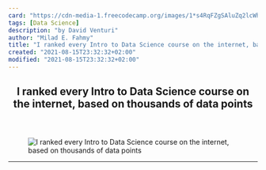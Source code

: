 ```yaml
---
card: "https://cdn-media-1.freecodecamp.org/images/1*s4RqFZgSAluZq2lcWhp5JA.png"
tags: [Data Science]
description: "by David Venturi"
author: "Milad E. Fahmy"
title: "I ranked every Intro to Data Science course on the internet, based on thousands of data points"
created: "2021-08-15T23:32:32+02:00"
modified: "2021-08-15T23:32:32+02:00"
---
```

<div class="site-wrapper">
<main id="site-main" class="site-main outer">
<div class="inner">
<article class="post-full post tag-data-science tag-programming tag-big-data tag-tech tag-startup ">
<header class="post-full-header">
<h1 class="post-full-title">I ranked every Intro to Data Science course on the internet, based on thousands of data points</h1>
</header>
<figure class="post-full-image">
<picture>
<source media="(max-width: 700px)" sizes="1px" srcset="data:image/gif;base64,R0lGODlhAQABAIAAAAAAAP///yH5BAEAAAAALAAAAAABAAEAAAIBRAA7 1w">
<source media="(min-width: 701px)" sizes="(max-width: 800px) 400px,
(max-width: 1170px) 700px,
1400px" srcset="https://cdn-media-1.freecodecamp.org/images/1*s4RqFZgSAluZq2lcWhp5JA.png 300w,
https://cdn-media-1.freecodecamp.org/images/1*s4RqFZgSAluZq2lcWhp5JA.png 600w,
https://cdn-media-1.freecodecamp.org/images/1*s4RqFZgSAluZq2lcWhp5JA.png 1000w,
https://cdn-media-1.freecodecamp.org/images/1*s4RqFZgSAluZq2lcWhp5JA.png 2000w">
<img onerror="this.style.display='none'" src="https://cdn-media-1.freecodecamp.org/images/1*s4RqFZgSAluZq2lcWhp5JA.png" alt="I ranked every Intro to Data Science course on the internet, based on thousands of data points">
</picture>
</figure>
<section class="post-full-content">
<div class="post-content medium-migrated-article">
</div>
<hr>
</section>
</article>
</div>
</main>
</div>
<!-- Google Tag Manager (noscript) -->
<!-- End Google Tag Manager (noscript) -->
